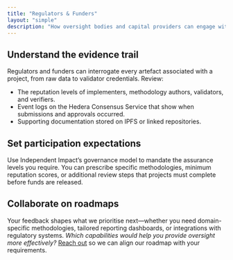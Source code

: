 ```yaml
---
title: "Regulators & Funders"
layout: "simple"
description: "How oversight bodies and capital providers can engage with Independent Impact."
---
```


## Understand the evidence trail

Regulators and funders can interrogate every artefact associated with a project, from raw data to validator credentials. Review:

- The reputation levels of implementers, methodology authors, validators, and verifiers.
- Event logs on the Hedera Consensus Service that show when submissions and approvals occurred.
- Supporting documentation stored on IPFS or linked repositories.

## Set participation expectations

Use Independent Impact’s governance model to mandate the assurance levels you require. You can prescribe specific methodologies, minimum reputation scores, or additional review steps that projects must complete before funds are released.

## Collaborate on roadmaps

Your feedback shapes what we prioritise next—whether you need domain-specific methodologies, tailored reporting dashboards, or integrations with regulatory systems. _Which capabilities would help you provide oversight more effectively?_ [Reach out](/contact/how-to-engage/) so we can align our roadmap with your requirements.

